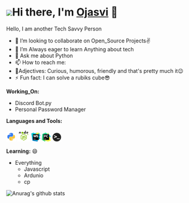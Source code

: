 ### <h1><img src="https://emojis.slackmojis.com/emojis/images/1531849430/4246/blob-sunglasses.gif?1531849430" width="30"/>Hi there, I'm [Ojasvi](https://github.com/Ojasvi-jain) 👋</h1>
Hello, I am another Tech Savvy Person
- 👯 I’m looking to collaborate on Open_Source Projects✌
- 📓 I’m Always eager to learn Anything about tech
- 💬 Ask me about Python
- 📫 How to reach me:
- 🤔Adjectives: Curious, humorous, friendly and that's pretty much it😉
- ⚡ Fun fact: I can solve a rubiks cube😎


**Working_On:**
- Discord Bot.py
- Personal Password Manager


**Languages and Tools:**

<code><img height="26" src="https://github.com/Ojasvi-jain/Ojasvi-jain/blob/master/Assets/kisspng-angle-text-symbol-brand-other-python-5ab0c09b9ea1a7.3286927515215330836498.png"></code>
<code><img height="33" src="https://github.com/Ojasvi-jain/Ojasvi-jain/blob/master/Assets/JavaScript.png"></code>
<code><img height="24" src="https://github.com/Ojasvi-jain/Ojasvi-jain/blob/master/Assets/webstorm.png"></code>
<code><img height="24" src="https://github.com/Ojasvi-jain/Ojasvi-jain/blob/master/Assets/kisspng-pycharm-integrated-development-environment-python-restart-5ad2617f7d87e4.4288359815237369595142.png"></code>
<code><img height="24" src="https://raw.githubusercontent.com/github/explore/80688e429a7d4ef2fca1e82350fe8e3517d3494d/topics/terminal/terminal.png"></code>


**Learning:** 😄

- Everything
	- Javascript
	- Ardunio
	- cp


![Anurag's github stats](https://github-readme-stats.vercel.app/api?username=Ojasvi-jain&count_private=true&show_icons=true&theme=tokyonight)
